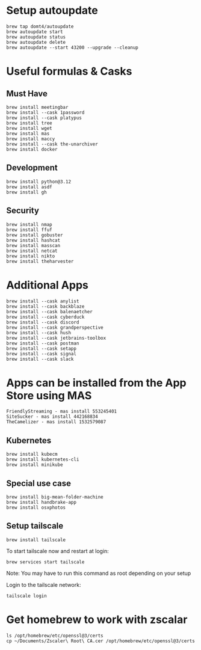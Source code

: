 # Setup autoupdate
    brew tap domt4/autoupdate
    brew autoupdate start
    brew autoupdate status
    brew autoupdate delete
    brew autoupdate --start 43200 --upgrade --cleanup

# Useful formulas & Casks
## Must Have
    brew install meetingbar
    brew install --cask 1password
    brew install --cask platypus
    brew install tree
    brew install wget
    brew install mas
    brew install maccy
    brew install --cask the-unarchiver
    brew install docker

## Development
    brew install python@3.12
    brew install asdf
    brew install gh
    
## Security
    brew install nmap
    brew install ffuf
    brew install gobuster
    brew install hashcat
    brew install masscan
    brew install netcat
    brew install nikto
    brew install theharvester

# Additional Apps
    brew install --cask anylist 
    brew install --cask backblaze
    brew install --cask balenaetcher
    brew install --cask cyberduck
    brew install --cask discord
    brew install --cask grandperspective
    brew install --cask hush
    brew install --cask jetbrains-toolbox
    brew install --cask postman
    brew install --cask setapp
    brew install --cask signal
    brew install --cask slack

# Apps can be installed from the App Store using MAS
    FriendlyStreaming - mas install 553245401
    SiteSucker - mas install 442168834
    TheCamelizer - mas install 1532579087

## Kubernetes
    brew install kubecm
    brew install kubernetes-cli
    brew install minikube

## Special use case
    brew install big-mean-folder-machine
    brew install handbrake-app
    brew install osxphotos    

## Setup tailscale
    brew install tailscale

To start tailscale now and restart at login:

    brew services start tailscale
    
Note: You may have to run this command as root depending on your setup

Login to the tailscale network:

    tailscale login

# Get homebrew to work with zscalar
    ls /opt/homebrew/etc/openssl@3/certs
    cp ~/Documents/Zscaler\ Root\ CA.cer /opt/homebrew/etc/openssl@3/certs



